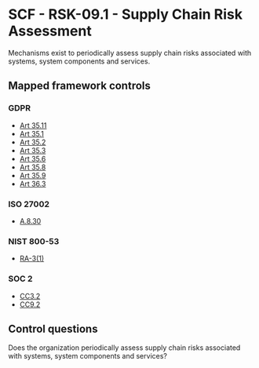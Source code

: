 # SCF - RSK-09.1 - Supply Chain Risk Assessment
Mechanisms exist to periodically assess supply chain risks associated with systems, system components and services.
## Mapped framework controls
### GDPR
- [Art 35.11](../gdpr/art35.md#Article-3511)
- [Art 35.1](../gdpr/art35.md#Article-351)
- [Art 35.2](../gdpr/art35.md#Article-352)
- [Art 35.3](../gdpr/art35.md#Article-353)
- [Art 35.6](../gdpr/art35.md#Article-356)
- [Art 35.8](../gdpr/art35.md#Article-358)
- [Art 35.9](../gdpr/art35.md#Article-359)
- [Art 36.3](../gdpr/art36.md#Article-363)
  
### ISO 27002
- [A.8.30](../iso27002/a-8.md#a830)
  
### NIST 800-53
- [RA-3(1)](../nist80053/ra-3-1.md)
  
### SOC 2
- [CC3.2](../soc2/cc32.md)
- [CC9.2](../soc2/cc92.md)
  
## Control questions
Does the organization periodically assess supply chain risks associated with systems, system components and services?
  